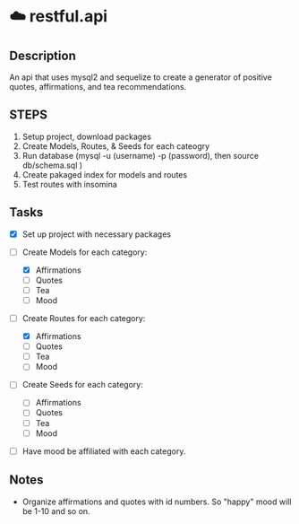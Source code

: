 #  ☁️ restful.api

## Description 
An api that uses mysql2 and sequelize to create a generator of positive quotes, affirmations, and tea recommendations.

## STEPS
1. Setup project, download packages 
2. Create Models, Routes, & Seeds for each cateogry 
3. Run database (mysql -u (username) -p (password), then source db/schema.sql )
3. Create pakaged index for models and routes 
4. Test routes with insomina

## Tasks 
- [x] Set up project with necessary packages 

- [ ] Create Models for each category: 
    - [x] Affirmations 
    - [ ] Quotes 
    - [ ] Tea 
    - [ ] Mood 

- [ ] Create Routes for each category: 
    - [x] Affirmations 
    - [ ] Quotes 
    - [ ] Tea 
    - [ ] Mood 

- [ ] Create Seeds for each category: 
    - [ ] Affirmations 
    - [ ] Quotes 
    - [ ] Tea 
    - [ ] Mood

- [ ] Have mood be affiliated with each category. 




## Notes

- Organize affirmations and quotes with id numbers. So "happy" mood will be 1-10 and so on. 